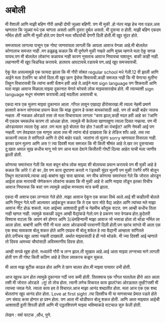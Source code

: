 # अबोली

मी वैशाली आणि माझी बहिण गौरी आम्ही दोघी जुळ्या बहिणी. पण मी मुकी .हो नंतर माझ हेच नाव पडल.अस म्हणतात कि   जुळ्यां मधे  एक चांगला असतो आणि दुसरा दुर्बल असतो. मी दुसऱ्या त होती. माझी बहिण एकदम नाँर्मल होती आणि मी मुकी होते.पण देवाने मला सौंदर्याची देणगी दिली होती.मी खूप सुंदर होते.

समजायला लागल्या पासून एक गोष्ट जाणवायला लागली कि आपला आवाज वेगळा आहे.मी बोललेल कोणालाच समजत नाही .मग हळूहळू कळल कि मी पूर्णपणे मुकी नव्हते आणि  मुख्य म्हणजे मला ऐकू सगळ यायच.पण मी बोललेल लोकांना कळायच नाही कारण नुसताच आवाज निघायचा घशातून. बाकी काही नाही. लहानपणी मी खूप चिडचिड करायचे. हातपाय आपटायचे.रडायचे पण.आई खूप समजवायची.

ऐकू येत असल्यामुळे एक फायदा झाला कि मी गौरी सोबत regular school मधे गेली.12 वी झाली आणि आईने मला टेलरिंग चा कोर्स दिला.मी खूप छान ड्रेसेस शिवायची.काही समजल नाही कि मी येणाऱ्या मुलींना लिहून विचारायची कि त्यांना कशी फँशन हवी आहे ते.आईने  मला sign language पण शिकवली आणि मला माझा आवाज मिळाला.माझ्या दूकानात येणारे बरेचसे लोक माझ्यासारखेच होते. मी त्याच्याशी sign language मधून संभाषण करायची.आई मदतीला असायची च.    

एकदा मात्र एक मुलगा माझ्या दुकानात आला .गाँगल लावून एखाद्या हीरोसारखा.मी त्याला नेहमी प्रमाणे हातवारे करून सांगायचा प्रयत्न केला कि माझ दुकान  हे फक्त बायकांसाठी आहे. पण तो काही बाहेर जातच नव्हता .मी नकळत ओरडले तसा तो मला विचारायला लागला  "काय झाल,काही मदत हवी आहे का ?आणि मी एकदम चमकलेच कारण तो आंधळा होता. त्यामुळे मी केलेल्या खाणाखुणा त्याला दिसत नव्हत्या. पण मी ओरडल्यावर त्याला ऐकू आल .पण मला कुठे  बोलता येत होत ?आली का पंचाईत? आणि नेमकी आई पण नव्हती. पण तेवढ्यात एक माणूस आला तस मी त्यांना बोर्ड दाखवला कि हे लेडिज शाँप आहे. तस त्या काकानी त्याला ते सांगितले आणि ते  दोघे बाहेर पडले.
जातांना तो मुलगा  sorry  म्हणायला विसरला नाही. इतका छान मुलगा आणि अस !! त्या दिवशी मला समजल कि मी किती श्रीमंत आहे ते.खर तर दुसऱ्याच्या दु:खात आपल सुख कधीच मानू नये पण आज मला देवाने कितीतरी गोष्टी दिल्या आहेत याची मला जाणीव झाली होती.

कोणत्या समारंभात गेली कि मला बघून  बरेच लोक माझ्या शी बोलायचा प्रयत्न करायचे पण  मी मुकी आहे हे कळल कि अरेरे !! हो का ,देव पण काय दूष्टपणा करतो न !!इतकी सुंदर मुलगी पण मुकी !!वगैरे वगैरे बोलून तिथून सटकायचे.त्याचा आई-बाबांना खूप त्रास व्हायचा. मग मीच कोणत्या समारंभात गेले कि जोरात ओरडून आईला हाक मारायची जेणेकरून लोकांना कळाव कि मी मुकी आहे ते आणि माझ्या तोंडून इतका विचीत्र आवाज निघायचा कि बस! पण त्यामुळे आईचा मनस्ताप मात्र कमी झाला.

एकदा मी अशाच एका लग्नाला गेले होते .माझा आवाज ऐकून एक काका तिथे आले.आई शी काहीतरी बोलले आणि निघून गेले.घरी आल्यावर आईकडून कळल कि ते  एक फार मोठे वैद्य आहेत आणि त्यांच्या मते माझा आवाज नीट होऊ शकतो. मला आईच्या आशावादी व्रुत्ती च नेहमीच कौतुक वाटत. पण आम्ही कधीच तिला नाही म्हणत नाही. त्यामुळे सकाळी उठून आम्ही वैद्यांकडे गेलो.पण हे प्रकरण जरा वेगळच होत.कुठेतरी विश्वास वाटला कि आपण बरे होणार आणि 3/4महिन्यानी माझा आवाज जो भसाडा होता तो थोडा नाँर्मल ला आला होता. बाबांनी आणि गौरी नी मला आता ओरडायची परवानगी दिली होती.पण खरंच सांगते मी आता एक एक शब्द सावकाश  बोलू शकत  होते आणि एवढच मी बोलू शकेल हे त्या वैद्यानी आम्हाला सांगितले होते.उगीचच खूप आशा नव्हती  दाखवली. अर्थात माझ्यासाठी हे ही नसे थोडके. मी ज्या दिवशी आई म्हणाले तो दिवस आमच्या चौघांसाठी अविस्मरणीय दिवस  होता. 

आम्ही सगळे खुश  होतो. मध्यतंरी गौरी च लग्न झाल.ती सुखात आहे.आई आता माझ्या लग्नाच्या मागे लागली होती पण ती गोष्ट किती कठिण आहे हे तिला लवकरच कळून चुकल.

मी आता माझ बुटीक काढल होत आणि ते छान चालत होत.मी माझ्या पायावर उभी होती.

आज खूपच ऊन होत त्यामुळे दुकानात गर्दी जरा कमी होती. तितक्याच एक गाँगल घातलेला  हीरो आत आला तशी मी जोरात ओरडले ।तू! तो तोच होता. त्यानी लगेच विचारल काय झालं?का ओरडलात तुम्ही?तशी मी त्याच्या जवळ गेले. त्याला काय हव ते विचारल.आज माझा आनंद शब्दातीत होता. मला आज एक एक शब्द बोलतांना खूप आनंद होत होता. Love at first sight .त्या दिवशीच मी या माणसाच्या प्रेमात पडले होते .पण संवाद कसा होणार हा प्रश्न होता. पण आता मी थोडीफार बोलू शकत होती. आणि आता माझ्यात आईची आशावादी व्रुत्ती शिरली होती आणि मी पद्धतशिरपणे माझ्या भविष्याकडे वाटचाल सुरु केली होती.

लेखन : वर्षा फाटक ,औंध, पुणे.
